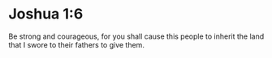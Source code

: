 # Joshua 1:6

Be strong and courageous, for you shall cause this people to inherit the land that I swore to their fathers to give them.
